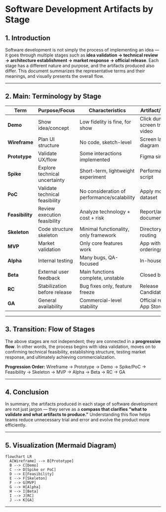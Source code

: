 

# Software Development Artifacts by Stage

## 1. Introduction

Software development is not simply the process of implementing an idea — it goes through multiple stages such as **idea validation → technical review → architecture establishment → market response → official release**.
Each stage has a different nature and purpose, and the artifacts produced also differ. This document summarizes the representative terms and their meanings, and visually presents the overall flow.

---

## 2. Main: Terminology by Stage

| Term            | Purpose/Focus                  | Characteristics                             | Artifact/Example                     |
| --------------- | ------------------------------ | ------------------------------------------- | ------------------------------------ |
| **Demo**        | Show idea/concept              | Low fidelity is fine, for show              | Click dummy, screen transition video |
| **Wireframe**   | Plan UI structure              | No code, sketch-level                       | Screen layout diagram                |
| **Prototype**   | Validate UX/flow               | Some interactions implemented               | Figma simulation                     |
| **Spike**       | Explore technical uncertainty  | Short-term, lightweight experiment          | Performance test script              |
| **PoC**         | Validate technical feasibility | No consideration of performance/scalability | Apply model to dataset               |
| **Feasibility** | Review execution feasibility   | Analyze technology + cost + risk            | Report/analysis document             |
| **Skeleton**    | Code structure skeleton        | Minimal functionality, only framework       | Directory + API routing              |
| **MVP**         | Market validation              | Only core features work                     | App with ordering/payment            |
| **Alpha**       | Internal testing               | Many bugs, QA-focused                       | In-house version                     |
| **Beta**        | External user feedback         | Main functions complete, unstable           | Closed beta app                      |
| **RC**          | Stabilization before release   | Bug fixes only, feature freeze              | Release Candidate 1                  |
| **GA**          | General availability           | Commercial-level stability                  | Official release in App Store/Play   |

---

## 3. Transition: Flow of Stages

The above stages are not independent; they are connected in a **progressive flow**.
In other words, the process begins with idea validation, moves on to confirming technical feasibility, establishing structure, testing market response, and ultimately achieving commercialization.

**Progression Order:**
Wireframe → Prototype → Demo → Spike/PoC → Feasibility → Skeleton → MVP → Alpha → Beta → RC → GA

---

## 4. Conclusion

In summary, the artifacts produced in each stage of software development are not just jargon — they serve as a **compass that clarifies “what to validate and what artifacts to produce.”**
Understanding this flow helps teams reduce unnecessary trial and error and evolve the product more efficiently.

---

## 5. Visualization (Mermaid Diagram)

```mermaid
flowchart LR
  A[Wireframe] --> B[Prototype]
  B --> C[Demo]
  C --> D[Spike or PoC]
  D --> E[Feasibility]
  E --> F[Skeleton]
  F --> G[MVP]
  G --> H[Alpha]
  H --> I[Beta]
  I --> J[RC]
  J --> K[GA]
```

---
